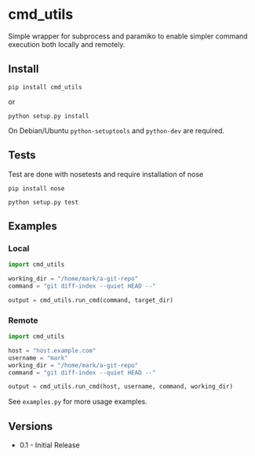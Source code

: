 cmd_utils
=========

Simple wrapper for subprocess and paramiko to enable simpler command execution both locally and remotely.


## Install ##
```
pip install cmd_utils
```
or
```
python setup.py install
```

On Debian/Ubuntu `python-setuptools` and `python-dev` are required.

## Tests ##
Test are done with nosetests and require installation of nose
```
pip install nose

python setup.py test
```

## Examples ##
### Local ###
```python
import cmd_utils

working_dir = "/home/mark/a-git-repo"
command = "git diff-index --quiet HEAD --"

output = cmd_utils.run_cmd(command, target_dir)
```
### Remote ###
```python
import cmd_utils

host = "host.example.com"
username = "mark"
working_dir = "/home/mark/a-git-repo"
command = "git diff-index --quiet HEAD --"

output = cmd_utils.run_cmd(host, username, command, working_dir)
```
See `examples.py` for more usage examples.

Versions
--------
* 0.1 - Initial Release
